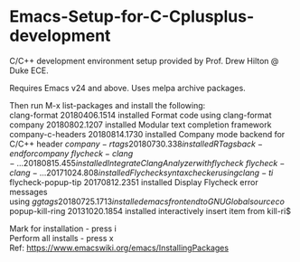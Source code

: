 # Emacs-Setup-for-C-Cplusplus-development
C/C++ development environment setup provided by Prof. Drew Hilton @ Duke ECE.

Requires Emacs v24 and above.
Uses melpa archive packages.

Then run M-x list-packages and install the following:\
  clang-format       20180406.1514 installed             Format code using clang-format\
  company            20180802.1207 installed             Modular text completion framework\
  company-c-headers  20180814.1730 installed             Company mode backend for C/C++ header$\
  company-rtags      20180730.338  installed             RTags back-end for company\
  flycheck-clang-... 20180815.455  installed             Integrate Clang Analyzer with flycheck\
  flycheck-clang-... 20171024.808  installed             Flycheck syntax checker using clang-ti$\
  flycheck-popup-tip 20170812.2351 installed             Display Flycheck error messages using$\
  ggtags             20180725.1713 installed             emacs frontend to GNU Global source co$\
  popup-kill-ring    20131020.1854 installed             interactively insert item from kill-ri$
  
Mark for installation - press i\
Perform all installs - press x\
Ref: https://www.emacswiki.org/emacs/InstallingPackages

